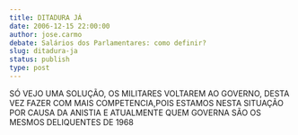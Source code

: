 ```yaml
---
title: DITADURA JÁ
date: 2006-12-15 22:00:00
author: jose.carmo
debate: Salários dos Parlamentares: como definir?
slug: ditadura-ja
status: publish 
type: post
---
```


SÓ VEJO UMA SOLUÇÃO, OS MILITARES VOLTAREM AO GOVERNO, DESTA VEZ FAZER COM MAIS COMPETENCIA,POIS ESTAMOS NESTA SITUAÇÃO POR CAUSA DA ANISTIA E ATUALMENTE QUEM GOVERNA SÃO OS MESMOS DELIQUENTES DE 1968
